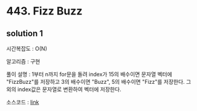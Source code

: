 # 443. Fizz Buzz

## solution 1

시간복잡도 : O(N)

알고리즘 : 구현

풀이 설명 : 1부터 n까지 for문을 돌려 index가 15의 배수이면 문자열 벡터에 "FizzBuzz"를 저장하고 3의 배수이면 "Buzz", 5의 배수이면 "Fizz"를 저장한다.
그 외의 index값은 문자열로 변환하여 벡터에 저장한다.

소스코드 : [link](./412-zeze1004.cpp)
